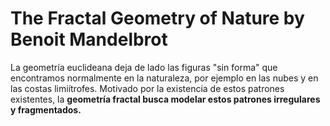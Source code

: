 # The Fractal Geometry of Nature by Benoit Mandelbrot

La geometría euclideana deja de lado las figuras "sin forma" que encontramos normalmente en la naturaleza, por ejemplo en las nubes y en las costas limiítrofes. Motivado por la existencia de estos patrones existentes, la **geometría fractal busca modelar estos patrones irregulares y fragmentados.**

